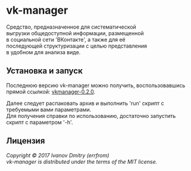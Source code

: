 # vk-manager

Средство, предназначенное для систематической  
выгрузки общедоступной информации, размещенной  
в социальной сети 'ВКонтакте', а также для её  
последующей структуризации с целью представления  
в удобном для анализа виде.  

## Установка и запуск

Последнюю версию vk-manager можно получить, воспользовавшись прямой ссылкой: [vkmanager-0.2.0](https://bitbucket.org/errfrom/vk-manager/downloads/vkmanager-0.2.0.zip).

Далее следует распаковать архив и выполнить 'run' скрипт с требуемыми вами параметрами.  
Для получения справки по использованию, достаточно запустить скрипт с параметром '-h'.  

## Лицензия

*Copyright © 2017 Ivanov Dmitry (errfrom)  
vk-manager is distributed under the terms of the MIT license.*